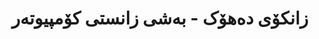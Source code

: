---
title: "زانکۆی دەھۆک - بەشی زانستی کۆمپیوتەر"
description: "بەشی ئەکادیمی پێشکەوتوو لە توێژینەوەی کۆمپیوتەردا کە تایبەتە بە پەرەپێدانی تەکنەلۆژیای زمانی ناوخۆیی. ئەم بەشە گرنگ بووە لە ڕاهێناندنی نەوەی داهاتووی توێژەرانی تەکنەلۆژیای زمانی کوردی."
website: "https://uod.ac/cs"
location: "دەھۆک، هەرێمی کوردستان"
established: "2005"
type: "بەشی ئەکادیمی"
focus: ["پەروەردەی زانستی کۆمپیوتەر", "تەکنەلۆژیای قسەکردن", "پرۆسێسکردنی زمان", "توێژینەوەی قوتابیان"]
paperIds: ["paper-3", "paper-4", "paper-5"]
contributors: ["د. بریار کەریم", "پڕۆف. ڕەبوار ئەحمەد", "د. سۆما جەمال", "د. کۆڤان ساڵار", "پڕۆف. دلێر هەما", "د. شوان دڵشاد", "پڕۆف. نەورۆز تاهیر"]
datasetIds: ["dataset-5", "dataset-6", "dataset-7", "dataset-8", "dataset-9"]
draft: false
--- 
